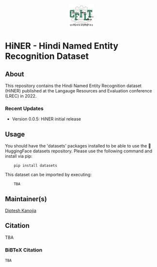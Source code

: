 <p align="center"><img src="logo.jpg" alt="logo" width="80" height="80"/></p>

# HiNER - Hindi Named Entity Recognition Dataset

<!-- [![GitHub issues](https://img.shields.io/github/issues/cfiltnlp/IITB-English-Hindi-PC?style=flat-square)](https://github.com/cfiltnlp/IITB-English-Hindi-PC/issues)
[![GitHub forks](https://img.shields.io/github/forks/cfiltnlp/IITB-English-Hindi-PC?style=flat-square)](https://github.com/cfiltnlp/IITB-English-Hindi-PC/network)
[![GitHub stars](https://img.shields.io/github/stars/cfiltnlp/IITB-English-Hindi-PC?style=flat-square)](https://github.com/cfiltnlp/IITB-English-Hindi-PC/stargazers)
[![License: CC BY-NC 4.0](https://img.shields.io/badge/License-CC%20BY--NC%204.0-lightgrey.svg)](https://creativecommons.org/licenses/by-nc/4.0/)  -->

## About

This repository contains the Hindi Named Entity Recognition dataset (HiNER) published at the Langauge Resources and Evaluation conference (LREC) in 2022. 

### Recent Updates
* Version 0.0.5: HiNER initial release

## Usage

You should have the 'datasets' packages installed to be able to use the :rocket: HuggingFace datasets repository. Please use the following command and install via pip:

```code
    pip install datasets
```
This dataset can be imported by executing:

```code
    TBA
```

## Maintainer(s)

[Diptesh Kanojia](https://dipteshkanojia.github.io)<br/>

## Citation

TBA

### BiBTeX Citation
```latex
TBA
```
